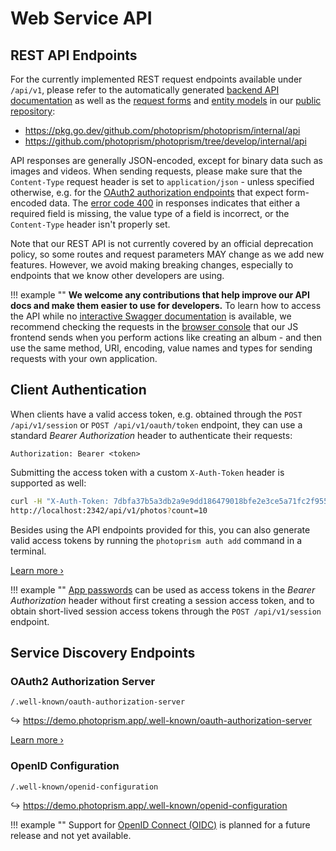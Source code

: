 # Web Service API

## REST API Endpoints

For the currently implemented REST request endpoints available under `/api/v1`, please refer to the automatically generated [backend API documentation](https://pkg.go.dev/github.com/photoprism/photoprism/internal/api) as well as the [request forms](https://pkg.go.dev/github.com/photoprism/photoprism/internal/form) and [entity models](https://pkg.go.dev/github.com/photoprism/photoprism/internal/entity) in our [public repository](https://github.com/photoprism/photoprism/tree/develop/internal):

- https://pkg.go.dev/github.com/photoprism/photoprism/internal/api
- https://github.com/photoprism/photoprism/tree/develop/internal/api

API responses are generally JSON-encoded, except for binary data such as images and videos. When sending requests, please make sure that the `Content-Type` request header is set to `application/json` - unless specified otherwise, e.g. for the [OAuth2 authorization endpoints](#oauth2-authorization-server) that expect form-encoded data. The [error code 400](https://github.com/photoprism/photoprism/issues/4354) in responses indicates that either a required field is missing, the value type of a field is incorrect, or the `Content-Type` header isn't properly set.

Note that our REST API is not currently covered by an official deprecation policy, so some routes and request parameters MAY change as we add new features.
However, we avoid making breaking changes, especially to endpoints that we know other developers are using.

!!! example ""
    **We welcome any contributions that help improve our API docs and make them easier to use for developers.** To learn how to access the API while no [interactive Swagger documentation](https://github.com/photoprism/photoprism/issues/2132) is available, we recommend checking the requests in the [browser console](../../getting-started/troubleshooting/logs.md#__tabbed_1_2) that our JS frontend sends when you perform actions like creating an album - and then use the same method, URI, encoding, value names and types for sending requests with your own application.

## Client Authentication

When clients have a valid access token, e.g. obtained through the `POST /api/v1/session` or `POST /api/v1/oauth/token` endpoint, they can use a standard *Bearer Authorization* header to authenticate their requests:

```
Authorization: Bearer <token>
```

Submitting the access token with a custom `X-Auth-Token` header is supported as well:

```bash
curl -H "X-Auth-Token: 7dbfa37b5a3db2a9e9dd186479018bfe2e3ce5a71fc2f955" \
http://localhost:2342/api/v1/photos?count=10
```

Besides using the API endpoints provided for this, you can also generate valid access tokens by running the `photoprism auth add` command in a terminal.

[Learn more ›](auth.md)

!!! example ""
    [App passwords](../../user-guide/settings/account.md#apps-and-devices) can be used as access tokens in the *Bearer Authorization* header without first creating a session access token, and to obtain short-lived session access tokens through the `POST /api/v1/session` endpoint.

## Service Discovery Endpoints

### OAuth2 Authorization Server

```
/.well-known/oauth-authorization-server
```

↪ <https://demo.photoprism.app/.well-known/oauth-authorization-server>

[Learn more ›](oauth2.md)

### OpenID Configuration

```
/.well-known/openid-configuration
```

↪ <https://demo.photoprism.app/.well-known/openid-configuration>

!!! example ""
    Support for [OpenID Connect (OIDC)](https://github.com/photoprism/photoprism/issues/782) is planned for a future release and not yet available.

